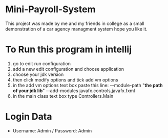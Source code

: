 # Mini-Payroll-System
This project was made by me and my friends in college as a small demonstration of a car agency managment system hope you like it.
# To Run this program in intellij 
1. go to edit run configuration
2. add a new edit configuration and choose application
3. choose your jdk version
4. then click modify options and tick add vm options
5. in the add vm options text box paste this line: --module-path "**the path of your jdk lib**" --add-modules javafx.controls,javafx.fxml
6. in the main class text box type Controllers.Main    
# Login Data
*	Username: Admin   /  Password: Admin
